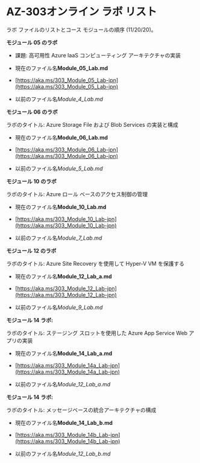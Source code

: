 ﻿# AZ-303オンライン ラボ リスト #
ラボ ファイルのリストとコース モジュールの順序 (11/20/20)。

**モジュール 05 のラボ**

* 課題: 高可用性 Azure IaaS コンピューティング アーキテクチャの実装 

* 現在のファイル名**Module_05_Lab.md**

* [https://aka.ms/303_Module_05_Lab-jpn](https://aka.ms/303_Module_05_Lab-jpn) 

* 以前のファイル名*Module_4_Lab.md*

**モジュール 06 のラボ**

ラボのタイトル: Azure Storage File および Blob Services の実装と構成

* 現在のファイル名**Module_06_Lab.md**

* [https://aka.ms/303_Module_06_Lab-jpn](https://aka.ms/303_Module_06_Lab-jpn) 

* 以前のファイル名*Module_5_Lab.md*

**モジュール 10 のラボ**

ラボのタイトル: Azure ロール ベースのアクセス制御の管理 

* 現在のファイル名**Module_10_Lab.md**

* [https://aka.ms/303_Module_10_Lab-jpn](https://aka.ms/303_Module_10_Lab-jpn) 

* 以前のファイル名*Module_7_Lab.md*

**モジュール 12 のラボ**

ラボのタイトル: Azure Site Recovery  を使用して Hyper-V VM を保護する

* 現在のファイル名**Module_12_Lab_a.md**

* [https://aka.ms/303_Module_12_Lab-jpn](https://aka.ms/303_Module_12_Lab-jpn) 

* 以前のファイル名*Module_9_Lab.md*

**モジュール 14 ラボ:**

ラボのタイトル: ステージング スロットを使用した Azure App Service Web アプリの実装 

* 現在のファイル名**Module_14_Lab_a.md**

* [https://aka.ms/303_Module_14a_Lab-jpn](https://aka.ms/303_Module_14a_Lab-jpn) 

* 以前のファイル名*Module_12_Lab_a.md*

**モジュール 14 ラボ:**

ラボのタイトル: メッセージベースの統合アーキテクチャの構成

* 現在のファイル名**Module_14_Lab_b.md**

* [https://aka.ms/303_Module_14b_Lab-jpn](https://aka.ms/303_Module_14b_Lab-jpn) 

* 以前のファイル名*Module_12_Lab_b.md*
